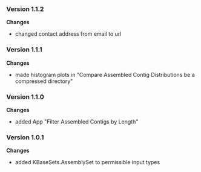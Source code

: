### Version 1.1.2
__Changes__
- changed contact address from email to url

### Version 1.1.1
__Changes__
- made histogram plots in "Compare Assembled Contig Distributions be a compressed directory"

### Version 1.1.0
__Changes__
- added App "Filter Assembled Contigs by Length"

### Version 1.0.1
__Changes__
- added KBaseSets.AssemblySet to permissible input types
